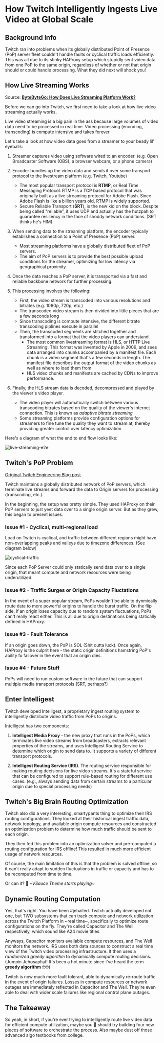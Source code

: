 # How Twitch Intelligently Ingests Live Video at Global Scale

## Background Info

Twitch ran into problems when its globally distributed Point of Presence (PoP) server fleet couldn't handle faults or cyclical traffic loads efficiently. This was all due to its stinky HAProxy setup which stupidly sent video data from one PoP to the same origin, regardless of whether or not that origin should or could handle processing. What they did next will shock you!

## How Live Streaming Works

Source: [**ByteByteGo: How Does Live Streaming Platform Work?**](https://www.youtube.com/watch?v=7AMRfNKwuYo)

Before we can go into Twitch, we first need to take a look at how live video streaming actually works.

Live video streaming is a big pain in the ass because large volumes of video data need to be processed in real time. Video processing (encoding, transcoding) is compute intensive and takes forever.

Let's take a look at how video data goes from a streamer to your beady lil' eyeballs:

1. Streamer captures video using software wired to an encoder. (e.g. Open Broadcaster Software (OBS), a browser webcam, or a phone camera)

2. Encoder bundles up the video data and sends it over some transport protocol to the livestream platform (e.g. Twitch, Youtube)

   - The most popular transport protocol is **RTMP**, or Real Time Messaging Protocol. RTMP is a TCP based protocol that was originally built as a live streaming protocol for Adobe Flash. Since Adobe Flash is like a billion years old, RTMP is widely supported.
   - Secure Reliable Transport (**SRT**), is the new kid on the block. Despite being called "reliable", it uses UDP and actually has the hutzpah to guarantee resiliency in the face of shoddy network conditions. (SRT thinks he's HIM)

3. When sending data to the streaming platform, the encoder typically establishes a connection to a Point of Presence (PoP) server.

   - Most streaming platforms have a globally distributed fleet of PoP servers.
   - The aim of PoP servers is to provide the best possible upload conditions for the streamer, optimizing for low latency via geographical proximity.

4. Once the data reaches a PoP server, it is transported via a fast and reliable backbone network for further processing.

5. This processing involves the following:

   - First, the video stream is transcoded into various resolutions and bitrates (e.g. 1080p, 720p, etc.)
   - The transcoded video stream is then divided into little pieces that are a few seconds long
   - Since transcoding is compute intensive, the different bitrate transcoding piplines execute in parallel
   - Then, the transcoded segments are stitched together and transformed into a format that the video players can understand.
     - The most common livestreaming format is HLS, or HTTP Live Streaming. This format was invented by Apple in 2009, and sees data arranged into chunks accompanied by a manifest file. Each chunk is a video segment that's a few seconds in length. The manifest file describes the output format of the video chunks as well as where to load them from
     - HLS video chunks and manifests are cached by CDNs to improve performance.

6. Finally, the HLS stream data is decoded, decompressed and played by the viewer's video player.
   - The video player will automatically switch between various transcoding bitrates based on the quality of the viewer's internet connection. This is known as _adaptive bitrate streaming_
   - Some streaming platforms provide configuration options for streamers to fine tune the quality they want to stream at, thereby providing greater control over latency optimization.

Here's a diagram of what the end to end flow looks like:

![live-streaming-e2e](https://firebasestorage.googleapis.com/v0/b/system-design-daily.appspot.com/o/live-streaming-summary.png?alt=media&token=6c8bd64a-efcd-49ef-85ff-07a415794297)

## Twitch's PoP Problem

[Original Twitch Engineering Blog post](https://blog.twitch.tv/en/2022/04/26/ingesting-live-video-streams-at-global-scale/)

Twitch maintains a globally distributed network of PoP servers, which terminate live streams and forward the data to Origin servers for processing (transcoding, etc.).

In the beginning, the setup was pretty simple. They used HAProxy on their PoP servers to just yeet data over to a single origin server. But as they grew, this began to present issues.

### Issue #1 - Cyclical, multi-regional load

Load on Twitch is cyclical, and traffic between different regions might have non-overlapping peaks and valleys due to timezone differences. (See diagram below)

![cyclical-traffic](https://firebasestorage.googleapis.com/v0/b/system-design-daily.appspot.com/o/cyclical-traffic.png?alt=media&token=c56a427b-35ae-486b-be97-8f23f409e9f5)

Since each PoP Server could only statically send data over to a single origin, that meant compute and network resources were being underutilized.

### Issue #2 - Traffic Surges or Origin Capacity Fluctations

In the event of a super popular stream, PoPs wouldn't be able to dynmically route data to more powerful origins to handle the burst traffic. On the flip side, if an origin loses capacity due to random system fluctuations, PoPs can't really react either. This is all due to origin destinations being statically defined in HAProxy.

### Issue #3 - Fault Tolerance

If an origin goes down, the PoP is SOL (Shit outta luck). Once again, HAProxy is the culprit here - the static origin definitions hamstring PoP's ability fo failover in the event that an origin dies.

### Issue #4 - Future Stuff

PoPs will need to run custom software in the future that can support multiple media transport protocols (SRT, perhaps?)

## Enter Intelligest

Twitch developed Intelligest, a proprietary ingest routing system to intelligently distribute video traffic from PoPs to origins.

Intelligest has two components:

1. **Intelligest Media Proxy** - the new proxy that runs in the PoPs, which terminates live video streams from broadcasters, extracts relevant properties of the streams, and uses Intelligest Routing Service to determine which origin to send data to. It supports a variety of different transport protocols.

2. **Intelligest Routing Service (IRS)**. The routing service responsible for making routing decisions for live video streams. It's a stateful service that can be configured to support rule-based routing for different use cases. (e.g., always sending data from certain streams to a particular origin due to special processing needs)

## Twitch's Big Brain Routing Optimization

Twitch also did a very interesting, smartypants thing to optimize their IRS routing configurations. They looked at their historical ingest traffic data, network topology, and available origin compute resources and constructed an optimization problem to determine how much traffic should be sent to each origin.

They then fed this problem into an optimization solver and pre-computed a routing configuration for IRS offline! This resulted in much more efficient usage of network resources.

Of course, the main limitation of this is that the problem is solved offline, so it can't really adapt to sudden fluctuations in traffic or capacity and has to be recomputed from time to time.

Or can it? 🤔 _~VSauce Theme starts playing~_

## Dynamic Routing Computation

Yes, that's right. You have been #jebaited. Twitch actually developed not one, but TWO subsystems that can track compute and network utilization across the Twitch Platform in ~real time~, specifically to optimize route configurations on the fly. They're called Capacitor and The Well respectively, which sound like A24 movie titles.

Anyways, Capacitor monitors available compute resources, and The Well monitors the network. IRS uses both data sources to construct a real time view of the Twitch video processing infrastructure. It then uses a _randomized greedy algorithm_ to dynamically compute routing decisions. (Jumpin Jehosaphat! It's been a hot minute since I've heard the term **greedy algorithm** 🤓🤓)

Twitch is now much more fault tolerant, able to dynamically re-route traffic in the event of origin failures. Losses in compute resources or network outages are immediately reflected in Capacitor and The Well. They're even able to deal with wider scale failures like regional control plane outages.

## The Takeaway

So yeah, in short, if you're ever trying to intelligently route live video data for efficient compute utilization, maybe you 🫵 should try building four new pieces of software to orchestrate the process. Also maybe dust off those advanced algo textbooks from college.
